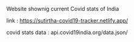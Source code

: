 Website shownig current Covid stats of India

link : https://sutirtha-covid19-tracker.netlify.app/

covid stats data : api.covid19india.org/data.json/

